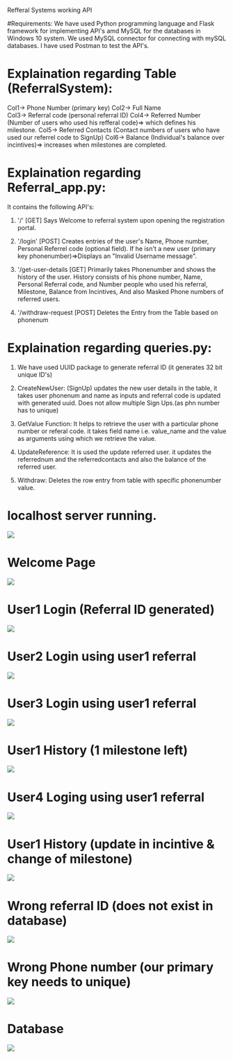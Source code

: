 Refferal Systems working API 

#Requirements:
We have used Python programming language and Flask framework for implementing API's amd MySQL for the databases in Windows 10 system.
We used MySQL connector for connecting with mySQL databases.
I have used Postman to test the API's.

# Explaination regarding Table (ReferralSystem):
Col1-> Phone Number   (primary key) 
Col2-> Full Name      
Col3-> Referral code  (personal referral ID)
Col4-> Referred Number (Number of users who used his refferal code)=> which defines his milestone.
Col5-> Referred Contacts (Contact numbers of users who have used our referrel code to SignUp)
Col6-> Balance (Individual's balance over incintives)=> increases when milestones are completed.


# Explaination regarding Referral_app.py:
It contains the following API's:
1. '/'                 [GET] Says Welcome to referral system upon opening the registration portal.

2. '/login'            [POST] Creates entries of the user's Name, Phone number,  Personal Referrel code (optional field).
                       If he isn't a new user (primary key phonenumber)=>Displays an "Invalid Username message".
             
3. '/get-user-details  [GET] Primarily takes Phonenumber and shows the history of the user.
                       History consists of his phone number, Name, Personal Referral code, 
                       and Number people who used his referral, Milestone, Balance from Incintives,
                       And also Masked Phone numbers of referred users.
                       
4. '/withdraw-request  [POST] Deletes the Entry from the Table based on phonenum



# Explaination regarding queries.py:
1. We have used UUID package to generate referral ID (it generates 32 bit unique ID's)

2. CreateNewUser: (SignUp) updates the new user details in the table, it takes user phonenum and name as inputs and referral code is updated with generated uuid.
   Does not allow multiple Sign Ups.(as phn number has to unique)

3. GetValue Function: It helps to retrieve the user with a particular phone number or referal code. it takes field name i.e. value_name and the value as arguments 
   using which we retrieve the value.

4. UpdateReference: It is used the update referred user. it updates the referrednum and the referredcontacts and also the balance of the referred user.

5. Withdraw: Deletes the row entry from table with specific phonenumber value.

# localhost server running.
<img src="Images/1.Locolhost_server.JPG" >


# Welcome Page
<img src="Images/2.Welcome Page.JPG" >

# User1 Login (Referral ID generated)
<img src="Images/3.user-1-login.JPG" >

# User2 Login using user1 referral
<img src="Images/4.user-2-login.JPG" >

# User3 Login using user1 referral
<img src="Images/5.user-3-login.JPG" >

# User1 History (1 milestone left)
<img src="Images/6.user-1-details.JPG" >

# User4 Loging using user1 referral
<img src="Images/7.user-4-login.JPG" >

# User1 History (update in incintive & change of milestone)
<img src="Images/8.user-1-details.JPG" >

# Wrong referral ID (does not exist in database)
<img src="Images/9.wrong_referral.JPG" >

# Wrong Phone number (our primary key needs to unique)
<img src="Images/10.wrong-phn-number-primary-key.JPG" >

# Database
<img src="Images/11. database-stored.JPG" >


                      


